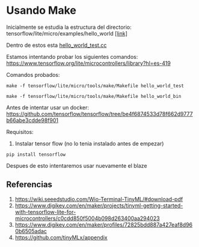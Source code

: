 # Usando Make

Inicialmente se estudia la estructura del directorio: tensorflow/lite/micro/examples/hello_world [[link]](https://github.com/tensorflow/tflite-micro/tree/main/tensorflow/lite/micro/examples/hello_world)


Dentro de estos esta [hello_world_test.cc](https://github.com/tensorflow/tflite-micro/blob/main/tensorflow/lite/micro/examples/hello_world/hello_world_test.cc)


Estamos intentando probar los siguientes comandos:  https://www.tensorflow.org/lite/microcontrollers/library?hl=es-419


Comandos probados:

```
make -f tensorflow/lite/micro/tools/make/Makefile hello_world_test
```

```
make -f tensorflow/lite/micro/tools/make/Makefile hello_world_bin
```

Antes de intentar usar un docker: https://github.com/tensorflow/tensorflow/tree/be4f6874533d78f662d9777b66abe3cdde98f901

Requisitos:
1. Instalar tensor flow (no lo tenia instalado antes de empezar)

```
pip install tensorflow
```

Despues de esto intentaremos usar nuevamente el blaze






## Referencias

1. https://wiki.seeedstudio.com/Wio-Terminal-TinyML/#download-pdf
2. https://www.digikey.com/en/maker/projects/tinyml-getting-started-with-tensorflow-lite-for-microcontrollers/c0cdd850f5004b098d263400aa294023
3. https://www.digikey.com/en/maker/profiles/72825bdd887a427eaf8d960b6505adac
4. https://github.com/tinyMLx/appendix